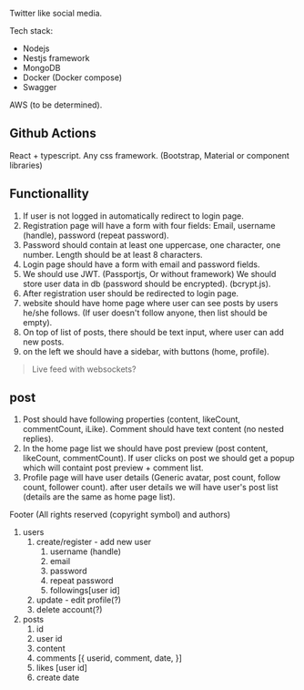 Twitter like social media.

Tech stack: 
* Nodejs
* Nestjs framework
* MongoDB
* Docker (Docker compose)
* Swagger

AWS (to be determined).

## Github Actions

React + typescript. Any css framework. (Bootstrap, Material or component libraries)

## Functionallity

1. If user is not logged in automatically redirect to login page.
2. Registration page will have a form with four fields: Email, username (handle), password (repeat password).
3. Password should contain at least one uppercase, one character, one number. Length should be at least 8 characters.
4. Login page should have a form with email and password fields.
5. We should use JWT. (Passportjs, Or without framework) We should store user data in db (password should be encrypted). (bcrypt.js).
6. After registration user should be redirected to login page.
7. website should have home page where user can see posts by users he/she follows. (If user doesn't follow anyone, then list should be empty).
8. On top of list of posts, there should be text input, where user can add new posts.
9. on the left we should have a sidebar, with buttons (home, profile).

> Live feed with websockets?

## post

1. Post should have following properties (content, likeCount, commentCount, iLike). Comment should have text content (no nested replies).
2. In the home page list we should have post preview (post content, likeCount, commentCount). If user clicks on post we should get a popup which will containt post preview + comment list.
3. Profile page will have user details (Generic avatar, post count, follow count, follower count). after user details we will have user's post list (details are the same as home page list).

Footer (All rights reserved (copyright symbol) and authors)



1. users
    1. create/register - add new user
       1. username (handle)
       2. email
       3. password
       4. repeat password
       5. followings[user id]
    2. update - edit profile(?)
    3. delete account(?)
2. posts
   1. id
   2. user id
   3. content
   4. comments 
        [{
            userid,
            comment,
            date,
        }]
   5. likes [user id]
   6. create date
